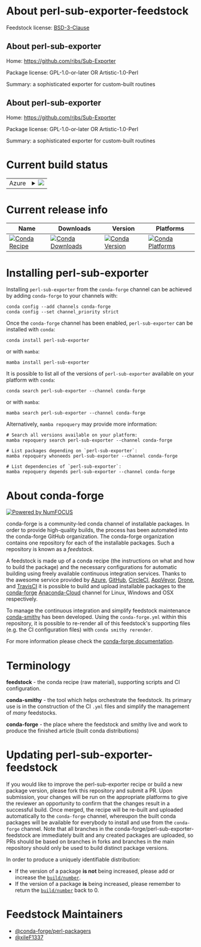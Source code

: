 About perl-sub-exporter-feedstock
=================================

Feedstock license: [BSD-3-Clause](https://github.com/conda-forge/perl-sub-exporter-feedstock/blob/main/LICENSE.txt)


About perl-sub-exporter
-----------------------

Home: https://github.com/rjbs/Sub-Exporter

Package license: GPL-1.0-or-later OR Artistic-1.0-Perl

Summary: a sophisticated exporter for custom-built routines

About perl-sub-exporter
-----------------------

Home: https://github.com/rjbs/Sub-Exporter

Package license: GPL-1.0-or-later OR Artistic-1.0-Perl

Summary: a sophisticated exporter for custom-built routines

Current build status
====================


<table>
    
  <tr>
    <td>Azure</td>
    <td>
      <details>
        <summary>
          <a href="https://dev.azure.com/conda-forge/feedstock-builds/_build/latest?definitionId=18259&branchName=main">
            <img src="https://dev.azure.com/conda-forge/feedstock-builds/_apis/build/status/perl-sub-exporter-feedstock?branchName=main">
          </a>
        </summary>
        <table>
          <thead><tr><th>Variant</th><th>Status</th></tr></thead>
          <tbody><tr>
              <td>linux_64</td>
              <td>
                <a href="https://dev.azure.com/conda-forge/feedstock-builds/_build/latest?definitionId=18259&branchName=main">
                  <img src="https://dev.azure.com/conda-forge/feedstock-builds/_apis/build/status/perl-sub-exporter-feedstock?branchName=main&jobName=linux&configuration=linux%20linux_64_" alt="variant">
                </a>
              </td>
            </tr><tr>
              <td>osx_64</td>
              <td>
                <a href="https://dev.azure.com/conda-forge/feedstock-builds/_build/latest?definitionId=18259&branchName=main">
                  <img src="https://dev.azure.com/conda-forge/feedstock-builds/_apis/build/status/perl-sub-exporter-feedstock?branchName=main&jobName=osx&configuration=osx%20osx_64_" alt="variant">
                </a>
              </td>
            </tr>
          </tbody>
        </table>
      </details>
    </td>
  </tr>
</table>

Current release info
====================

| Name | Downloads | Version | Platforms |
| --- | --- | --- | --- |
| [![Conda Recipe](https://img.shields.io/badge/recipe-perl--sub--exporter-green.svg)](https://anaconda.org/conda-forge/perl-sub-exporter) | [![Conda Downloads](https://img.shields.io/conda/dn/conda-forge/perl-sub-exporter.svg)](https://anaconda.org/conda-forge/perl-sub-exporter) | [![Conda Version](https://img.shields.io/conda/vn/conda-forge/perl-sub-exporter.svg)](https://anaconda.org/conda-forge/perl-sub-exporter) | [![Conda Platforms](https://img.shields.io/conda/pn/conda-forge/perl-sub-exporter.svg)](https://anaconda.org/conda-forge/perl-sub-exporter) |

Installing perl-sub-exporter
============================

Installing `perl-sub-exporter` from the `conda-forge` channel can be achieved by adding `conda-forge` to your channels with:

```
conda config --add channels conda-forge
conda config --set channel_priority strict
```

Once the `conda-forge` channel has been enabled, `perl-sub-exporter` can be installed with `conda`:

```
conda install perl-sub-exporter
```

or with `mamba`:

```
mamba install perl-sub-exporter
```

It is possible to list all of the versions of `perl-sub-exporter` available on your platform with `conda`:

```
conda search perl-sub-exporter --channel conda-forge
```

or with `mamba`:

```
mamba search perl-sub-exporter --channel conda-forge
```

Alternatively, `mamba repoquery` may provide more information:

```
# Search all versions available on your platform:
mamba repoquery search perl-sub-exporter --channel conda-forge

# List packages depending on `perl-sub-exporter`:
mamba repoquery whoneeds perl-sub-exporter --channel conda-forge

# List dependencies of `perl-sub-exporter`:
mamba repoquery depends perl-sub-exporter --channel conda-forge
```


About conda-forge
=================

[![Powered by
NumFOCUS](https://img.shields.io/badge/powered%20by-NumFOCUS-orange.svg?style=flat&colorA=E1523D&colorB=007D8A)](https://numfocus.org)

conda-forge is a community-led conda channel of installable packages.
In order to provide high-quality builds, the process has been automated into the
conda-forge GitHub organization. The conda-forge organization contains one repository
for each of the installable packages. Such a repository is known as a *feedstock*.

A feedstock is made up of a conda recipe (the instructions on what and how to build
the package) and the necessary configurations for automatic building using freely
available continuous integration services. Thanks to the awesome service provided by
[Azure](https://azure.microsoft.com/en-us/services/devops/), [GitHub](https://github.com/),
[CircleCI](https://circleci.com/), [AppVeyor](https://www.appveyor.com/),
[Drone](https://cloud.drone.io/welcome), and [TravisCI](https://travis-ci.com/)
it is possible to build and upload installable packages to the
[conda-forge](https://anaconda.org/conda-forge) [Anaconda-Cloud](https://anaconda.org/)
channel for Linux, Windows and OSX respectively.

To manage the continuous integration and simplify feedstock maintenance
[conda-smithy](https://github.com/conda-forge/conda-smithy) has been developed.
Using the ``conda-forge.yml`` within this repository, it is possible to re-render all of
this feedstock's supporting files (e.g. the CI configuration files) with ``conda smithy rerender``.

For more information please check the [conda-forge documentation](https://conda-forge.org/docs/).

Terminology
===========

**feedstock** - the conda recipe (raw material), supporting scripts and CI configuration.

**conda-smithy** - the tool which helps orchestrate the feedstock.
                   Its primary use is in the construction of the CI ``.yml`` files
                   and simplify the management of *many* feedstocks.

**conda-forge** - the place where the feedstock and smithy live and work to
                  produce the finished article (built conda distributions)


Updating perl-sub-exporter-feedstock
====================================

If you would like to improve the perl-sub-exporter recipe or build a new
package version, please fork this repository and submit a PR. Upon submission,
your changes will be run on the appropriate platforms to give the reviewer an
opportunity to confirm that the changes result in a successful build. Once
merged, the recipe will be re-built and uploaded automatically to the
`conda-forge` channel, whereupon the built conda packages will be available for
everybody to install and use from the `conda-forge` channel.
Note that all branches in the conda-forge/perl-sub-exporter-feedstock are
immediately built and any created packages are uploaded, so PRs should be based
on branches in forks and branches in the main repository should only be used to
build distinct package versions.

In order to produce a uniquely identifiable distribution:
 * If the version of a package **is not** being increased, please add or increase
   the [``build/number``](https://docs.conda.io/projects/conda-build/en/latest/resources/define-metadata.html#build-number-and-string).
 * If the version of a package **is** being increased, please remember to return
   the [``build/number``](https://docs.conda.io/projects/conda-build/en/latest/resources/define-metadata.html#build-number-and-string)
   back to 0.

Feedstock Maintainers
=====================

* [@conda-forge/perl-packagers](https://github.com/conda-forge/perl-packagers/)
* [@xileF1337](https://github.com/xileF1337/)

